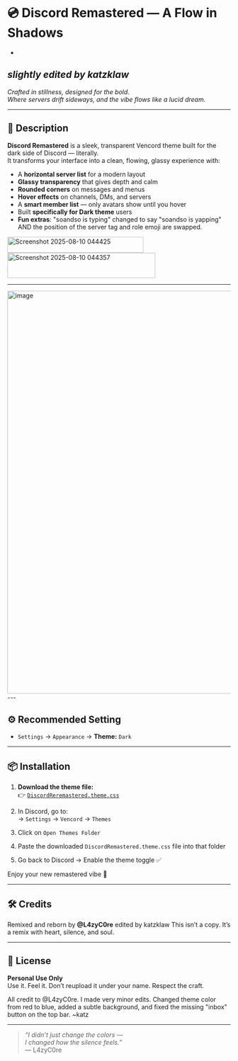 # 💿 Discord Remastered — A Flow in Shadows
-
*slightly edited by katzklaw*
---
*Crafted in stillness, designed for the bold.  
Where servers drift sideways, and the vibe flows like a lucid dream.*

---

## 🌌 Description

**Discord Remastered** is a sleek, transparent Vencord theme built for the dark side of Discord — literally.  
It transforms your interface into a clean, flowing, glassy experience with:

- A **horizontal server list** for a modern layout  
- **Glassy transparency** that gives depth and calm  
- **Rounded corners** on messages and menus  
- **Hover effects** on channels, DMs, and servers  
- A **smart member list** — only avatars show until you hover  
- Built **specifically for Dark theme** users
- **Fun extras**: "soandso is typing" changed to say "soandso is yapping" AND the position of the server tag and role emoji are swapped.
<img width="307" height="36" alt="Screenshot 2025-08-10 044425" src="https://github.com/user-attachments/assets/d200d024-2119-456d-ba04-a085ae2a2e52" />
<img width="334" height="57" alt="Screenshot 2025-08-10 044357" src="https://github.com/user-attachments/assets/7d25e956-9878-4caf-96e2-30ce2982f498" />


---
<img width="1918" height="910" alt="image" src="https://github.com/user-attachments/assets/bcf1adeb-3476-4abf-a5b2-0113241383e3" />
---

## ⚙️ Recommended Setting

- `Settings` → `Appearance` → **Theme:** `Dark`

---

## 📦 Installation

1. **Download the theme file:**  
   👉 [`DiscordReremastered.theme.css`]([https://github.com/katzklaw/Discord-Remastered/blob/main/discord%20reremastered.zip])

2. In Discord, go to:  
   → `Settings` → `Vencord` → `Themes`

3. Click on `Open Themes Folder`

4. Paste the downloaded `DiscordRemastered.theme.css` file into that folder

5. Go back to Discord → Enable the theme toggle ✅

Enjoy your new remastered vibe 🌌

---

## 🛠️ Credits

Remixed and reborn by **@L4zyC0re**  edited by katzklaw
This isn’t a copy. It’s a remix with heart, silence, and soul.

---

## 📜 License

**Personal Use Only**  
Use it. Feel it. Don’t reupload it under your name. Respect the craft.

All credit to @L4zyC0re. I made very minor edits. Changed theme color from red to blue, added a subtle background, and fixed the missing "inbox" button on the top bar. ~katz

---

> *“I didn’t just change the colors —  
> I changed how the silence feels.”*  
> — L4zyC0re
